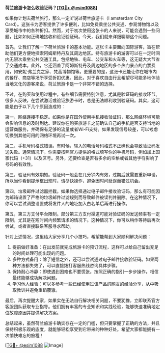 **荷兰旅游卡怎么收验证码？[[TG💪+ @esim1088](https://t.me/s/esim1088)]**

如果你计划去荷兰旅行，那么一定听说过荷兰旅游卡（I amsterdam City Card）。这张卡为游客提供了许多便利，比如免费乘坐公共交通、参观博物馆以及享受城市中的各种折扣。然而，对于初次使用这张卡的人来说，可能会遇到一些问题，比如如何正确地接收和验证验证码。今天，我们就来详细聊聊这个问题。

首先，让我们了解一下荷兰旅游卡的基本功能。这张卡主要面向国际游客，旨在帮助他们更方便地探索阿姆斯特丹及其周边地区。持有旅游卡的游客可以在一定时间内无限次乘坐公共交通工具，包括地铁、电车、公交车和火车等，这无疑大大节省了交通成本。此外，它还涵盖了阿姆斯特丹及周边地区的多个热门景点的门票费用，如安妮·弗兰克之家、梵高博物馆等。更重要的是，这张卡还能让你在城市内的餐厅、商店等场所享受折扣优惠。因此，对于喜欢自由行且希望尽可能多地体验当地文化的游客来说，荷兰旅游卡是一个非常不错的选择。

不过，在购买和使用过程中，有些细节需要特别注意，尤其是验证码的接收环节。很多人反映，在尝试激活或验证旅游卡时，总是无法顺利收到验证码。其实，这可能是由于以下几个原因造成的：

第一，网络连接不稳定。如果你是在国外使用手机接收验证码，那么网络环境可能会影响信息的及时到达。建议你在购买旅游卡之前确认自己的手机是否支持当地的运营商服务，并确保有足够的流量或者Wi-Fi支持。如果发现信号较差，可以考虑切换到其他可用的网络环境再试一次。

第二，手机号码格式错误。有时候，输入的电话号码格式不正确也会导致验证码发送失败。通常情况下，你需要按照官方提供的格式填写你的手机号码，例如加上国家代码（+31）以及区号。另外，还要检查是否有多余的空格或者其他字符影响了号码的有效性。

第三，验证码有效期短。验证码一般会在几分钟内有效，过期后就需要重新申请。所以当你看到提示框出现时，请尽快操作，避免因时间延误而错过机会。

第四，垃圾邮件过滤器拦截。如果你选择通过电子邮件接收验证码，那么有可能因为邮箱设置了严格的垃圾邮件过滤规则而导致邮件被误判并删除。在这种情况下，你可以尝试调整设置或将发件人的地址加入白名单后再进行操作。

第五，第三方支付平台限制。部分第三方支付渠道可能对验证码的发送频率有一定限制，尤其是在短时间内频繁请求的情况下。这种情况下，你可以稍作等待后再次尝试，或者直接联系客服寻求帮助。

针对上述情况，这里给大家分享几个小技巧，希望能帮到大家顺利解决问题：

1. 提前做好准备：在出发前就完成旅游卡的预订流程，这样可以给自己留出充足的时间处理可能出现的问题。
2. 多种方式备用：除了短信之外，还可以尝试通过电子邮件接收验证码。如果两种方法都失效了，可以直接拨打客服热线咨询具体步骤。
3. 保持耐心冷静：即使遇到困难也不要慌张，按照正确的指引一步步操作，相信最终能够成功解决问题。
4. 学习他人经验：可以多参考一些已经使用过该产品的网友的经验分享，从中吸取教训并避免重蹈覆辙。

最后，再次提醒大家，如果实在无法自行解决相关问题，不要犹豫，立即联系官方客服团队获取专业指导。他们拥有丰富的专业知识和实践经验，能够快速准确地定位故障原因并提供解决方案。

总结起来，虽然荷兰旅游卡确实存在一定的门槛，但只要掌握了正确的方法，并且保持积极乐观的态度，就能够轻松享受到它带来的种种好处。希望大家都能拥有一次愉快难忘的旅程！

[[TG💪+ @esim1088](https://t.me/s/esim1088) ![Image](https://i.postimg.cc/4NQfJmqS/Snipaste-2025-05-13-00-14-12.png)]